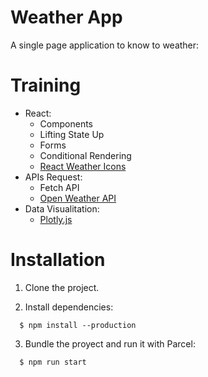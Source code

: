 # Weather App

A single page application to know to weather:

# Training

- React:
  - Components
  - Lifting State Up
  - Forms
  - Conditional Rendering
  - [React Weather Icons](https://github.com/williamsb/react-weather-icons)
- APIs Request:
  - Fetch API
  - [Open Weather API](https://openweathermap.org/api)
- Data Visualitation:
  - [Plotly.js](https://plotly.com/javascript/)

# Installation

1. Clone the project.

2. Install dependencies:
```
  $ npm install --production
```
3. Bundle the proyect and run it with Parcel:
```
  $ npm run start
```
